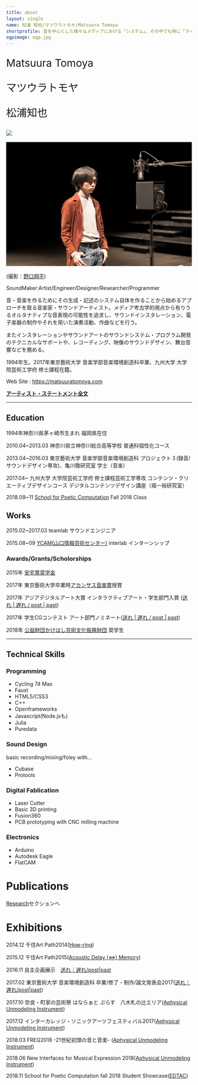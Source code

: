 ```yaml
---
title: about
layout: single
name: 松浦 知也/マツウラトモヤ/Matsuura Tomoya
shortprofile: 音を中心とした様々なメディアにおける「システム」、その中でも特に「ライブ/通信」と「アーカイブ/記録/記憶」の関係性をテーマに音響装置作品や電子楽器、演奏システムの制作や作曲、演奏などを行う。またインスタレーションやサウンドアートのサウンドシステム・プログラム開発のテクニカルなサポートや、レコーディング、映像のサウンドデザイン、舞台音響などを務める。1994年生。2017年東京藝術大学 音楽学部音楽環境創造科卒業、九州大学 大学院芸術工学府 修士課程在籍。
ogpimage: ogp.jpg
---
```


<p style="font-size:200%; margin:1em 0;">
Matsuura Tomoya
</p>
<p style="font-size:200%; margin:1em 0;">
マツウラトモヤ
</p>
<p style="font-size:200%; margin:1em 0;">
松浦知也
</p>

![](profile2.jpg)


![](profile.jpg)

(撮影：[野口翔平](https://ngcsh.tumblr.com))

SoundMaker:Artist/Engineer/Designer/Researcher/Programmer

音・音楽を作るためにその生成・記述のシステム自体を作ることから始めるアプローチを取る音楽家・サウンドアーティスト。メディア考古学的視点から有りうるオルタナティブな音表現の可能性を追求し、サウンドインスタレーション、電子楽器の制作やそれを用いた演奏活動、作曲などを行う。

またインスタレーションやサウンドアートのサウンドシステム・プログラム開発のテクニカルなサポートや、レコーディング、映像のサウンドデザイン、舞台音響などを務める。

1994年生。2017年東京藝術大学 音楽学部音楽環境創造科卒業、九州大学 大学院芸術工学府 修士課程在籍。

Web Site : <https://matsuuratomoya.com>

**[アーティスト・ステートメント全文](./statement)**

---

## Education

1994年神奈川県茅ヶ崎市生まれ 福岡県在住

2010.04~2013.03 神奈川県立神奈川総合高等学校 普通科個性化コース

2013.04~2016.03 東京藝術大学 音楽学部音楽環境創造科 プロジェクト３(録音/サウンドデザイン専攻)、亀川徹研究室 学士（音楽）

2017.04~ 九州大学 大学院芸術工学府 修士課程芸術工学専攻 コンテンツ・クリエーティブデザインコース デジタルコンテンツデザイン講座（城一裕研究室）

2018.09~11 [School for Poetic Computation](https://sfpc.io) Fall 2018 Class

## Works

2015.02~2017.03 teamlab サウンドエンジニア

2015.08~09 [YCAM(山口情報芸術センター)](https://ycam.jp) interlab インターンシップ

### Awards/Grants/Scholorships

2015年 [安宅賞奨学金](https://www.geidai.ac.jp/life/scholarship/geidai_scholarship)

2017年 東京藝術大学卒業時[アカンサス音楽賞](https://www.geidai.ac.jp/information/prize/acanthus)授賞

2017年 アジアデジタルアート大賞 インタラクティブアート・学生部門入賞 ([送れ | 遅れ / post | past](/works/post-past_sotsuten))

2017年 学生CGコンテスト アート部門ノミネート([送れ | 遅れ / post | past](/works/post-past_sotsuten))

2018年 [公益財団かけはし芸術文化振興財団](https://kakehashi-foundation.jp) 奨学生

---

## Technical Skills

### Programming

- Cycling 74 Max
- Faust
- HTML5/CSS3
- C++
- Openframeworks
- Javascript(Node.jsも)
- Julia
- Puredata

### Sound Design

basic recording/mixing/foley with...

- Cubase
- Protools

### Digital Fablication

- Laser Cutter
- Basic 3D printing
- Fusion360
- PCB prototyping with CNC milling machine

### Electronics

- Arduino
- Autodesk Eagle
- FlatCAM


# Publications

[Research](/research)セクションへ

# Exhibitions

2014.12 千住Art Path2014([How-ring](/works/How-ring))

2015.12 千住Art Path2015([Acoustic Delay (⇔) Memory](/works/ADM))

2016.11 自主企画展示　[送れ｜遅れ/post|past](/works/post-past)

2017.02 東京藝術大学 音楽環境創造科 卒業/修了・制作/論文発表会2017([送れ｜遅れ/post|past](/works/post-past_sotsuten))

2017.10 奈良・町家の芸術祭 はならぁと ぷらす　八木札の辻エリア([Aphysical Unmodeling Instrument](/works/aphysical-unmodeling-instrument))

2017.12 インターカレッジ・ソニックアーツフェスティバル2017([Aphysical Unmodeling Instrument](/works/aphysical-unmodeling-instrument))

2018.03 FREQ2018 -21世紀初頭の音と音楽- ([Aphysical Unmodeling Instrument](/works/aphysical-unmodeling-instrument))

2018.06 New Interfaces for Musical Expression 2018([Aphysical Unmodeling Instrument](/works/aphysical-unmodeling-instrument))

2018.11 School for Poetic Computation fall 2018 Student Showcase([EDTAC](/works/edtac))

